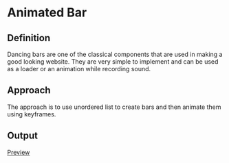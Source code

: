 # Animated Bar

## Definition

Dancing bars are one of the classical components that are used in making a good looking website. They are very simple to implement and can be used as a loader or an animation while recording sound.

## Approach

The approach is to use unordered list to create bars and then animate them using keyframes.

## Output

<a href = "https://lovely-vacherin-8d6f3e.netlify.app/">Preview